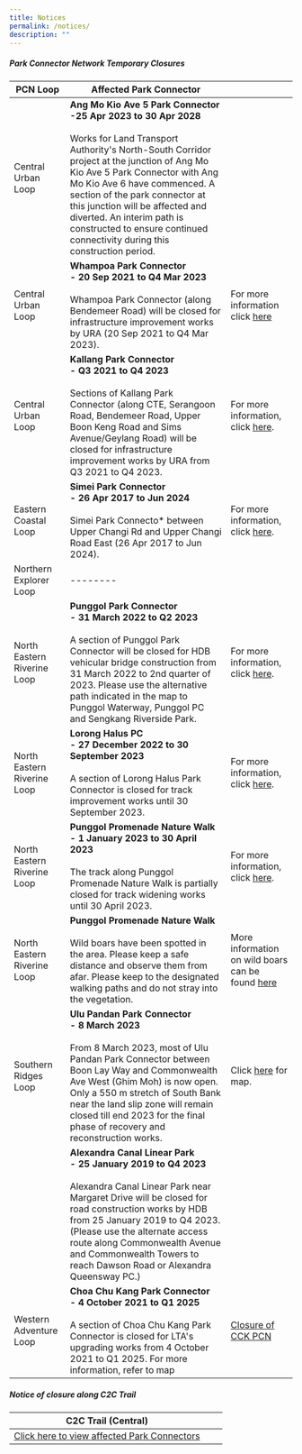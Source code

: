 ```yaml
---
title: Notices
permalink: /notices/
description: ""
---
```

##### Park Connector Network Temporary Closures


| PCN Loop | Affected Park Connector | |
| -------- | -------- | -------- |
| Central Urban Loop | **Ang Mo Kio Ave 5 Park Connector** <br>**-25 Apr 2023 to 30 Apr 2028**<br><br> Works for Land Transport Authority's North-South Corridor project at the junction of Ang Mo Kio Ave 5 Park Connector with Ang Mo Kio Ave 6 have commenced. A section of the park connector at this junction will be affected and diverted. An interim path is constructed to ensure continued connectivity during this construction period.| 
| Central Urban Loop | **Whampoa Park Connector** <br>**- 20 Sep 2021 to Q4 Mar 2023**<br><br>Whampoa Park Connector&nbsp;(along Bendemeer Road) will be closed for infrastructure improvement works by URA (20 Sep 2021 to Q4 Mar 2023). | For more information click [here]() |
| Central Urban Loop  | **Kallang Park Connector** <br>**- Q3 2021 to Q4 2023**<br><br> Sections of&nbsp;Kallang Park Connector&nbsp;(along&nbsp;CTE, Serangoon Road, Bendemeer Road, Upper Boon Keng Road and Sims Avenue/Geylang Road) will be closed for infrastructure improvement works by URA from Q3 2021 to Q4 2023.  | For more information, click [here](). |
| Eastern Coastal Loop |**Simei Park Connector** <br>**- 26 Apr 2017 to Jun 2024** <br><br> Simei Park Connecto* between Upper Changi Rd and Upper Changi Road East (26 Apr 2017 to Jun 2024).   | For more information, click [here](https://www.nparks.gov.sg/-/media/nparks-real-content/gardens-parks-and-nature/park-connector-network/simei-pc/26-april-simei-pc-closure.pdf). |
| Northern Explorer Loop | -------- |  |
| North Eastern Riverine Loop | **Punggol Park Connector** <br>**- 31 March 2022 to Q2 2023**<br><br> A section of Punggol Park Connector will be closed for HDB vehicular bridge construction from 31 March 2022 to 2nd quarter of 2023. Please use the alternative path indicated in the map to Punggol Waterway, Punggol PC and Sengkang Riverside Park. |For more information, click [here](https://www.nparks.gov.sg/-/media/notices/partial-closure-of-punggol-pc.ashx). |
| North Eastern Riverine Loop | **Lorong Halus PC** <br>**- 27 December 2022 to 30 September 2023**<br><br> A section of Lorong Halus Park Connector is closed for track improvement works until 30 September 2023. |For more information, click [here](https://www.nparks.gov.sg/-/media/notices/lor-halus-closure-notice,-d-,r-(d221214).ashx). |
| North Eastern Riverine Loop | **Punggol Promenade Nature Walk** <br>**- 1 January 2023 to 30 April 2023**<br><br> The track along Punggol Promenade Nature Walk is partially closed for track widening works until 30 April 2023. |For more information, click [here](https://www.nparks.gov.sg/-/media/notices/lor-halus-closure-notice,-d-,r-(d221214).ashx). |
| North Eastern Riverine Loop | **Punggol Promenade Nature Walk** <br><br> Wild boars have been spotted in the area. Please keep a safe distance and observe them from afar. Please keep to the designated walking paths and do not stray into the vegetation. |More information on wild boars can be found&nbsp;[here](https://www.nparks.gov.sg/gardens-parks-and-nature/dos-and-donts/animal-advisories/wild-boars)|
| Southern Ridges Loop | **Ulu Pandan Park Connector** <br>**- 8 March 2023**<br><br> From 8 March 2023,&nbsp;most of Ulu Pandan Park Connector between Boon Lay Way and Commonwealth Ave West (Ghim Moh) is now open. Only a 550 m stretch of South Bank near the land slip zone will remain closed till end 2023 for the final phase of recovery and reconstruction works. | Click [here](/files/Reopening%20of%20Ulu%20Pandan%20PC.pdf) for map.|||
|| **Alexandra Canal Linear Park** <br>**- 25 January 2019 to Q4 2023**<br><br> Alexandra Canal Linear Park&nbsp;near Margaret Drive will be closed for road construction works by HDB from 25 January 2019 to Q4 2023. (Please use the alternate access route along Commonwealth Avenue and Commonwealth Towers to reach Dawson Road or Alexandra Queensway PC.)
| Western Adventure Loop |  **Choa Chu Kang Park Connector** <br>**- 4 October 2021 to Q1 2025**<br><br>A section of Choa Chu Kang Park Connector is closed for LTA's upgrading works from 4 October 2021 to Q1 2025. For more information, refer to map| [Closure of CCK PCN](/files/Closure%20of%20CCK%20PCN_Ave%203%20Notice%20until%20Q1%202025.pdf)



##### Notice of closure along C2C Trail


| C2C Trail (Central) |  |  |
| -------- | -------- | -------- |
| [Click here to view affected Park Connectors](https://www.nparks.gov.sg/-/media/peb/coast-to-coast/notices/notices-of-closure-along-the-c2c-trail.ashx) |